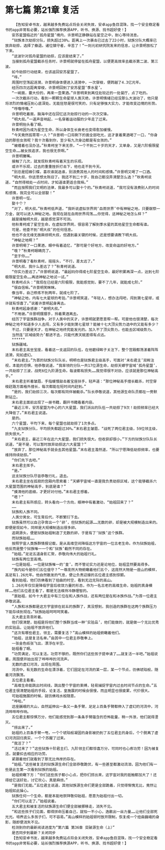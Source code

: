 # 第七篇 第21章 复活
        【告知安卓书友，越来越多免费站点将会关闭失效，安卓app鱼目混珠，找一个安全稳定看书的app非常有必要，站长强烈推荐换源APP，听书、换源、找书超好使！】
       安苏星盟临近的‘孤舟星盟’境内，许景明正静静站在星空之中，耐心等待消息。
       “狱族本次劫掠分队，损失超过30%。距离上一次袭击已过去了22小时，狱族分队大概率已放弃劫掠，选择了撤退。诸位镇守者，辛苦了！”一则元初研究院发来的信息，让许景明放松了下来。
       “这波针对孤舟星盟的劫掠，应该是结束了。”
       当接到孤舟星盟截杀任务时，许景明就停留在孤舟星盟，以便更高效率去截杀第二波、第三波。
       如今劫掠行动结束，也该返回安苏星盟了。
       “呼。”
       周围时空荡起涟漪，许景明身体便进入涟漪中，一次穿梭，便跨越了4.3亿光年。
       经历四次远距离穿梭，许景明回到了安苏星盟‘季水星’。
       “一碗面，要大份的，再来一壶果酒。”许景明来到离住处较近的一处餐厅，点了吃的。
       一次次截杀行动，看到一颗颗生命星球人类灭绝，许景明情绪已经没那么大波动了，他只是将浓烈的情绪压到心底深处。无能狂怒是很可笑的，只有足够强大实力，才能改变边境的形势。
       “呼噜呼噜。”
       许景明吃着面，脑海中还在回忆这次劫掠行动的一次次交锋。
       “明大叔。”一道声音响起，一名穿着运动服的少年走了过来。
       许景明抬头看了眼。
       秋青柯因为成为星空生命，所以身体生长衰老也变得愈加缓慢。
       “今天竟然孤零零一人？”许景明一口将剩下的面全部吃光，这才拿着果酒喝了一口，“你身边的那些女孩呢？我十次看到你，至少有九次身边都是有女孩的。”
       “被缠着也没办法。”秋青柯坐下来无奈，“一个不到二十岁的天才，又单身，又是六阶极限星空生命……被女孩追求，我也很无奈啊。”
       许景明撇嘴。
       接触了几次，就发现秋青柯有着天生的乐观。
       或许不乐观，过去的重重挫折打击下，他也走不到今天。
       “别总是招蜂引蝶，喜欢谁就选谁，别浪费其他人的时间和感情。”许景明又喝了一口酒。
       “明大叔，你这思想太陈旧了。我还不到二十岁，我自己都没弄清楚怎么选？”秋青柯说道，“自然得相处一点时间，才知道谁更适合我嘛。”
       “而且按照我们文明的法律，我最多可以娶十个的。”秋青柯说道，“我可没有浪费别人的时间和感情，我完全可以全部娶！”
       许景明一怔。
       娶十个？
       “对了，明大叔。”秋青柯低声道，“我听说虚拟世界网‘血雨世界’中有神秘之地，只要献祭一万金，就可以进入神秘之地。我现在就在血雨世界闯荡……你觉得，这神秘之地怎么样？”
       越是接触明大叔，越是感觉深不可测。
       他秋青柯成了星空生命，在虚拟世界网，很容易了解到季水星的其他星空生命都有谁。
       可是，他查不到‘明大叔’的任何信息。
       他也不会无缘无故麻烦明大叔，但遇到最关键的时候，还是想要请教下明大叔。
       “神秘之地啊？”
       许景明喝了一口果酒，眼中有着追忆，“那可是个好地方，改变命运的好地方。”
       “哦？”秋青柯眼睛亮了。
       “至于你……”
       许景明看了看秋青柯，摇摇头，“不行，差太远了。”
       “明大叔，我什么差远了？”秋青柯说道。
       “你实力差远了。”许景明说道，“最起码你得成七阶星空生命，最好积累再深一点，达到七阶极限星空生命……再进神秘之地试一试。”
       秋青柯点头：“我现在已经是六阶极限，我能感觉到，要不了几年，就能成七阶。”
       “很自信嘛。”许景明笑眯眯。
       像当年，自己修炼不到两年，就成七阶了。
       “神秘之地，内有七大星球的考验。”许景明笑道，“年轻人，想办法闯吧，闯到第七星球，或许就有惊喜了。”说着许景明起身离去。
       秋青柯起身感谢：“谢明大叔。”
       “不用谢。”许景明摆摆手，拎着果酒离去。
       经历了宇宙族群战争，对于人类中的天才，许景明就更愿意帮一帮。可是他也很清楚，每次神秘之地不知道多少人去闯，又有多少能到第七星球？能被十七大顶尖势力选中的又能有多少？
       不过，只要是天才，在神秘之地终究能发光的。加入不了顶尖势力，也能去区域级势力。
       当然连‘区域级势力’都进不去，只能代表天赋差得有点远。
       ******
       狱族疆域。
       末右君主高坐宝座，看着这一支返回的队伍，在他碧绿眸子关注下，整个宫殿都荡漾着阵阵涟漪，宛如虚幻。
       “末右君主。”为首的狱族分队队长，明明也是狱族君主级高手，可面对‘末右君主’双眸注视，本能的恐惧，他恭敬说道，“我率领的分队一共17位源生命，劫掠天蟒宇宙域‘孤舟星盟’，一共劫掠了三波，战死6位九阶源生命。每波都有损失……我觉得很不对劲，应该就是那位神秘高手。”
       末右君主听着皱眉，手指缓慢敲击着宝座扶手，轻声道：“那位神秘高手擅长截杀，时空穿梭赶路方面格外擅长，每次都能在短时间内赶到。”
       “是的，我们劫掠三次，每次都有同伴被截杀。”队长恭敬说道，其他源生命队员都在一旁默默站立。
       末右君主面前出现了一册书籍，翻开书籍看着内容。
       “最近三年，安苏星盟为中心的六大星盟，我们派出的队伍一共劫掠了9次！劫掠频率已经大大降低了。”末右君主说道。
       是的。
       六个星盟，平均下来，每个星盟也就劫掠了1次多点。
       “九支狱族分队，平均损失都超过30%。”末右君主皱眉，“战死了两位君主级，59位领主级，损失很大。”
       “末右君主，最近三年在这六大星盟，我们损失很大。但收获却很小。”下方的狱族分队队长说道，“是不是，可以暂时放弃劫掠这六大星盟？”
       “放弃了，那位神秘高手就会去其他星盟。”末右君主澹然道，“所以宁愿降低劫掠频率，也要维持持续劫掠。”
       “你们先下去吧。”
       末右君主挥手。
       “是。”
       这支狱族分队尽皆恭敬行礼，退去。
       末右君主坐在孤寂的宫殿内思索着：“天蟒宇宙域一直是我负责劫掠区域，这个能够截杀六大星盟范围的神秘高手，到底是谁？”
       “摸清他的底细，才更好对付他。”末右君主想着。
       “嗯？”
       末右君主有所感应，转头看向一个方向，眼神中有着激动，“始祖回来了？”
       ……
       狱族和人族不同。
       人类分男女，可生育后代，不断繁衍下去。
       狱族虽然可以自己孕育出一个‘卵’，但狱族的起源……无数的卵，却是被大规模制造出来的。即便是现如今，同样是大规模制造出很多卵。
       追朔源头，便是狱族始祖制造了无数的卵，于是有了‘狱族’这个族群。
       而狱族始祖……
       按照宇宙人类族群情报记载，是从高维空间降临这方宇宙的一位古老生命。作为狱族始祖，他反而是整个狱族唯一一个和‘狱族’截然不同的存在。
       “始祖。”足足五道身影汇聚，恭敬向伟大的始祖行礼。
       狱族有两位至高境。
       一位是始祖，一位是狱族唯一的‘皇’。而不管论实力还是论地位，始祖显然要高得多。
       “族内如今是你们五位值守？”一尊庞然大物俯瞰着他们五个，这庞然大物是一座山的模样，高足有1.26光年。他自然散发的气息，便让负责迎接的五位君主感到惊颤。
       看到始祖，他们彷佛看到了扭曲的时空，看到无边无际的高山。
       1.26光年仅仅是降临宇宙后收敛力量的形态，作为一名古老的高维生命，始祖的真身模样……他们五位君主看了，都是无法维持冷静理智的。
       “禀始祖，如今十大君主中有三位在和人族作战，还有两位是在和冰族作战。”为首一位君主恭敬说道。
       “人族和冰族都是这方宇宙排在前五的族群了，真没想到，我创造的族群在这两个族群压力下能存续到现在。”狱族始祖呵呵呵笑着。
       五大君主乖乖听着。
       他们很清楚，始祖是将他们整个族群当成一种‘实验品’，他们能做的，就是做一个无比优秀的实验品，让始祖不放弃他们。
       “这次有哪些君主、领主，需要复活？”高山模样的始祖俯瞰着他们。
       “始祖，这是复活名单。”由其中一位君主恭敬奉上。
       一张金色纸张飞出，漂浮在半空。
       始祖看了眼。
       “功劳满足，可以复活。功劳不够的，既然你们这些孩子提申请了……就复活一半吧。”始祖说着，周围便开始出现了哗哗哗的河流声。
       无数的虚幻河流，出现在周围。
       河流中，有无数的生命在漂浮着，它们固定在河流的某一层，某一个节点，彷佛琥珀般，随着河流飘荡。
       五位君主看着。
       “高维生命能跳出时间线，跳出整个宇宙的束缚，轻易捕捉宇宙内过去时间节点的生命。”五位君主很清楚始祖的手段，论复活，皇施展的时候会很慢，而且明显也很疲累，代价很大。
       可始祖施展的时候，就彷佛戏水般随意。
       “哗啦。”
       这座巍峨的大山，自然延伸出一条又一条手臂，足足上百条手臂都伸入了虚幻的河流中，河流哗哗哗作响。
       五位君主都惊惧万分，他们能感觉到那一条条手臂蕴含的恐怖能量，稍一外泄，他们就得湮灭。
       “捞出来了。”
       始祖的上百条手臂一甩，一个个琥珀般凝固的身影被扔到了五位君主的身后，个个脱离了虚幻河流回归真实，一个个苏醒了过来。
       “我活了？”
       “活过来了？”这些狱族十阶君主们、九阶领主们都惊喜万分，可同时也心疼功劳！因为被复活，就要扣去相应的功劳。
       紧跟着他们就看到了那无比伟岸的存在。
       “始祖。”这些被复活的狱族源生命们全部恭敬跪伏，有一些甚至都激动流泪，因为他们有一些是此生第一次看到狱族的始祖。
       始祖俯瞰下方：“你们这些孩子都小心点，把你们捞出来，这宇宙对我的抵触都加大了！还得给它送好处，讨它欢心，真是麻烦。”
       “是我们无能。”五位君主说道，其他狱族源生命们更是全部跪着，只觉得惭愧无比，竟然让始祖如此操心。
       狱族任何一个生命，都是本能地崇拜敬仰始祖，愿意为始祖付出一切。
       “你们可以走了。”始祖说着。
       五大君主和被复活的狱族源生命们便全部被挪移走，消失不见。
       “和这些孩子们见面，都得拼命压着自己，就怕一不小心，逸散出一丝力量……让他们全部死光光。培养这么多孩子们，可不容易。”高山模样的始祖顿时放开限制，恢复成一个扭曲巍峨的身影，随即便消失不见。
       检测到你的最新阅读进度为“第六篇 第36章 突破源生命（上）”
       是否同步到最新？关闭同步
       【告知安卓书友，越来越多免费站点将会关闭失效，安卓app鱼目混珠，找一个安全稳定看书的app非常有必要，站长强烈推荐换源APP，听书、换源、找书超好使！】